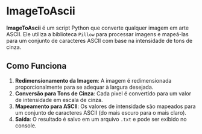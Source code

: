 # ImageToAscii

**ImageToAscii** é um script Python que converte qualquer imagem em arte ASCII. Ele utiliza a biblioteca `Pillow` para processar imagens e mapeá-las para um conjunto de caracteres ASCII com base na intensidade de tons de cinza.

## Como Funciona

1. **Redimensionamento da Imagem**: A imagem é redimensionada proporcionalmente para se adequar à largura desejada.
2. **Conversão para Tons de Cinza**: Cada pixel é convertido para um valor de intensidade em escala de cinza.
3. **Mapeamento para ASCII**: Os valores de intensidade são mapeados para um conjunto de caracteres ASCII (do mais escuro para o mais claro).
4. **Saída**: O resultado é salvo em um arquivo `.txt` e pode ser exibido no console.
